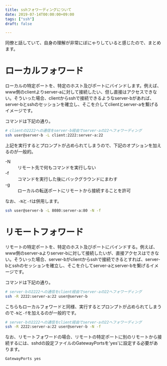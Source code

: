 ```yaml
---
title: sshフォワーディングについて
date: 2019-07-14T00:00:00+09:00
tags: ["ssh"]
draft: false

---
```


同僚と話していて、自身の理解が非常にぼにゃりしていると感じたので、まとめます。

# ローカルフォワード

ローカルの特定ポートを、特定のホスト及びポートにバインドします。例えば、www側のclientよりserver-aに対して接続したい、但し直接はアクセスできない。そういった場合、clientからsshで接続できるようなserver-bがあれば、server-bとsshのセッションを確立し、そこを介してclientとserver-aを繋げるイメージです。

コマンドは下記の通り。

```bash
# clientの2222への通信をserver-b経由でserver-aの22へフォワーディング
ssh user@server-b -L client:2222:server-a:22
```

上記を実行するとプロンプトが占められてしまうので、下記のオプションを加えるのが一般的。

<dl>
  <dt>-N</dt>
  <dd>リモート先で何もコマンドを実行しない</dd>
  <dt>-f</dt>
  <dd>コマンドを実行した後にバックグラウンドにまわす</dd>
  <dt>-g</dt>
  <dd>ローカルの転送ポートにリモートから接続することを許可</dd>
</dl>

なお、`-N`と`-f`は併用します。

```bash
ssh user@server-b -L 8080:server-a:80 -N -f
```

# リモートフォワード

リモートの特定ポートを、特定のホスト及びポートにバインドする。例えば、www側のserver-aよりserver-bに対して接続したいが、直接アクセスはできない。そういった場合、server-bがclientからsshで接続できるとすれば、server-bとsshのセッションを確立し、そこを介してserver-aとserver-bを繋げるイメージです。

コマンドは下記の通り。

```bash
# server-bの2222への通信をclient経由でserver-aの22へフォワーディング
ssh -R 2222:server-a:22 user@server-b
```

こちらもローカルフォワードと同様、実行するとプロンプトが占められてしまうので`-N`と`-f`を加えるのが一般的です。

```bash
# server-bの2222への通信をclient経由でserver-aの22へフォワーディング
ssh -R 2222:server-a:22 user@server-b -N -f
```

なお、リモートフォワードの場合、リモートの特定ポートに別のリモートから接続するには、sshdの設定ファイルのGatewayPortsを'yes'に設定する必要があります。

```text
GatewayPorts yes
```

